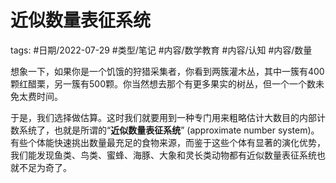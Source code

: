 # 近似数量表征系统

tags: #日期/2022-07-29 #类型/笔记 #内容/数学教育 #内容/认知 #内容/数量 


想象一下，如果你是一个饥饿的狩猎采集者，你看到两簇灌木丛，其中一簇有400颗红醋栗，另一簇有500颗。你当然想去那个有更多果实的树丛，但一个一个数未免太费时间。

于是，我们选择做估算。这时我们就要用到一种专门用来粗略估计大数目的内部计数系统了，也就是所谓的“**近似数量表征系统**” (approximate number system)。有些个体能快速挑出数量最充足的食物来源，而鉴于这些个体有显著的演化优势，我们能发现鱼类、鸟类、蜜蜂、海豚、大象和灵长类动物都有近似数量表征系统也就不足为奇了。